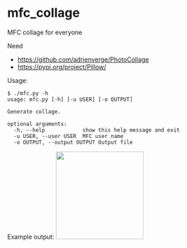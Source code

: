# mfc_collage
MFC collage for everyone

Need
- https://github.com/adrienverge/PhotoCollage
- https://pypi.org/project/Pillow/

Usage:
```
$ ./mfc.py -h
usage: mfc.py [-h] [-u USER] [-o OUTPUT]

Generate collage.

optional arguments:
  -h, --help            show this help message and exit
  -u USER, --user USER  MFC user name
  -o OUTPUT, --output OUTPUT Output file
```

Example output:
<img src="https://i.imgur.com/kV0ZkUc.jpg" data-canonical-src="https://i.imgur.com/kV0ZkUc.jpg" width="200">
